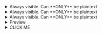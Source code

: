 <details>
    <summary> Always visible. Can **ONLY** be plaintext </summary>

    Collapsible content (Markdown-stylable)
	{% highlight ruby %}
	puts 'Expanded message'
	{% endhighlight %}
</details>

<details>
    <summary> Always visible. Can **ONLY** be plaintext </summary>

    Markdown for
    collapsible content
    goes here.
</details>

<details>
    <summary> Always visible. Can **ONLY** be plaintext </summary>

    _Markdown is valid, but add empty lines to separate from the HTML tags._

- Bullet
- Points

```json
{
    "codeblock": "demo"
}
```
</details>

<details>
<summary>Preview</summary>

<figure class="highlight">
    <pre>
        <code class="language-ruby" data-lang="ruby">
        <span class="nb">puts</span> <span class="s1">'Expanded message'</span>
        </code>
    </pre>
</figure>
</details>

<details><summary>CLICK ME</summary>
<p>

#### We can hide anything, even code!

```ruby
   puts "Hello World"
```

</p>
</details>